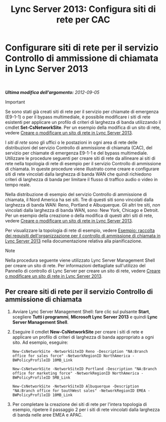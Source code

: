 ﻿---
title: "Lync Server 2013: Configura siti di rete per CAC"
TOCTitle: "Lync Server 2013: Configura siti di rete per CAC"
ms:assetid: afcea38f-5789-45ec-97af-c6e38364950c
ms:mtpsurl: https://technet.microsoft.com/it-it/library/Gg412840(v=OCS.15)
ms:contentKeyID: 49301676
ms.date: 08/24/2015
mtps_version: v=OCS.15
ms.translationtype: HT
---

# Configurare siti di rete per il servizio Controllo di ammissione di chiamata in Lync Server 2013

 

_**Ultima modifica dell'argomento:** 2012-09-05_

> [!IMPORTANT]  
> Se sono stati già creati siti di rete per il servizio per chiamate di emergenza (E9-1-1) o per il bypass multimediale, è possibile modificare i siti di rete esistenti per applicare un profilo di criteri di larghezza di banda utilizzando il cmdlet <strong>Set-CsNetworkSite</strong>. Per un esempio della modifica di un sito di rete, vedere <a href="lync-server-2013-create-or-modify-a-network-site.md">Creare o modificare un sito di rete in Lync Server 2013</a>.

I *siti di rete* sono gli uffici o le postazioni in ogni area di rete delle distribuzioni del servizio Controllo di ammissione di chiamata (CAC), del servizio per chiamate di emergenza E9-1-1 e del bypass multimediale. Utilizzare le procedure seguenti per creare siti di rete da allineare ai siti di rete nella topologia di rete di esempio per il servizio Controllo di ammissione di chiamata. In queste procedure viene illustrato come creare e configurare siti di rete vincolati dalla larghezza di banda WAN che quindi richiedono criteri di larghezza di banda per limitare il flusso di traffico audio o video in tempo reale.

Nella distribuzione di esempio del servizio Controllo di ammissione di chiamata, il Nord America ha sei siti. Tre di questi siti sono vincolati dalla larghezza di banda WAN: Reno, Portland e Albuquerque. Gli altri tre siti, *non* vincolati dalla larghezza di banda WAN, sono: New York, Chicago e Detroit. Per un esempio della creazione o della modifica di questi altri siti di rete, vedere [Creare o modificare un sito di rete in Lync Server 2013](lync-server-2013-create-or-modify-a-network-site.md).

Per visualizzare la topologia di rete di esempio, vedere [Esempio: raccolta dei requisiti dell'organizzazione per il controllo di ammissione di chiamata in Lync Server 2013](lync-server-2013-example-of-gathering-your-requirements-for-call-admission-control.md) nella documentazione relativa alla pianificazione.


> [!NOTE]
> Nella procedura seguente viene utilizzato Lync Server Management Shell per creare un sito di rete. Per informazioni dettagliate sull'utilizzo del Pannello di controllo di Lync Server per creare un sito di rete, vedere <A href="lync-server-2013-create-or-modify-a-network-site.md">Creare o modificare un sito di rete in Lync Server 2013</A>.



## Per creare siti di rete per il servizio Controllo di ammissione di chiamata

1.  Avviare Lync Server Management Shell: fare clic sul pulsante **Start**, scegliere **Tutti i programmi**, **Microsoft Lync Server 2013** e quindi **Lync Server Management Shell**.

2.  Eseguire il cmdlet **New-CsNetworkSite** per creare i siti di rete e applicare un profilo di criteri di larghezza di banda appropriato a ogni sito. Ad esempio, eseguire:
    
    ```
    New-CsNetworkSite -NetworkSiteID Reno -Description "NA:Branch office for sales force" -NetworkRegionID NorthAmerica -BWPolicyProfileID 10MB_Link
    ```
    ```
    New-CsNetworkSite -NetworkSiteID Portland -Description "NA:Branch office for marketing force" -NetworkRegionID NorthAmerica -BWPolicyProfileID 5MB_Link
    ```
    ```
    New-CsNetworkSite -NetworkSiteID Albuquerque -Description "NA:Branch office for SouthWest sales" -NetworkRegionID EMEA -BWPolicyProfileID 10MB_Link
    ```

3.  Per completare la creazione dei siti di rete per l'intera topologia di esempio, ripetere il passaggio 2 per i siti di rete vincolati dalla larghezza di banda nelle aree EMEA e APAC.

